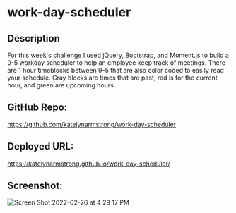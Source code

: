 # work-day-scheduler

## Description
For this week's challenge I used jQuery, Bootstrap, and Moment.js to build a 9-5 workday scheduler to help an employee keep track of meetings. There are 1 hour timeblocks between 9-5 that are also color coded to easily read your schedule. Gray blocks are times that are past, red is for the current hour, and green are upcoming hours. 

## GitHub Repo:
https://github.com/katelynarmstrong/work-day-scheduler

## Deployed URL:
https://katelynarmstrong.github.io/work-day-scheduler/

## Screenshot:
![Screen Shot 2022-02-26 at 4 29 17 PM](https://user-images.githubusercontent.com/93275108/155861069-eecb876e-483a-48f4-8287-0cf6d0c72237.png)